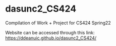 # dasunc2_CS424
Compilation of Work + Project for CS424 Spring22

Website can be accessed through this link:
https://ddeanuic.github.io/dasunc2_CS424/
